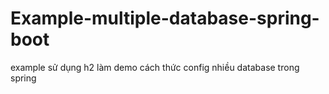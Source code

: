 # Example-multiple-database-spring-boot

example sử dụng h2 làm demo cách thức config nhiều database trong spring

